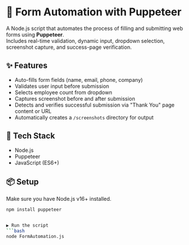 # 🧾 Form Automation with Puppeteer

A Node.js script that automates the process of filling and submitting web forms using **Puppeteer**.  
Includes real-time validation, dynamic input, dropdown selection, screenshot capture, and success-page verification.

## ✨ Features

- Auto-fills form fields (name, email, phone, company)
- Validates user input before submission
- Selects employee count from dropdown
- Captures screenshot before and after submission
- Detects and verifies successful submission via "Thank You" page content or URL
- Automatically creates a `/screenshots` directory for output

## 🚀 Tech Stack

- Node.js
- Puppeteer
- JavaScript (ES6+)

## 📦 Setup

Make sure you have Node.js v16+ installed.

```bash
npm install puppeteer


▶️ Run the script
```bash
node FormAutomation.js

